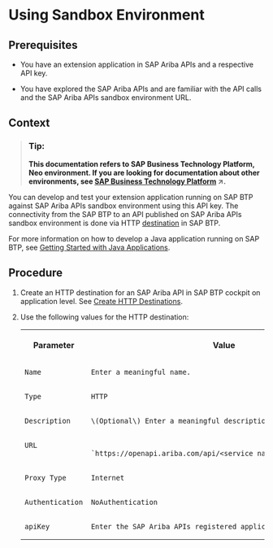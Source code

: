 <!-- loio81ddfa57e10247899bd49db49b12c9a4 -->

# Using Sandbox Environment



<a name="loio81ddfa57e10247899bd49db49b12c9a4__prereq_cvy_bwh_p1b"/>

## Prerequisites

-   You have an extension application in SAP Ariba APIs and a respective API key.

-   You have explored the SAP Ariba APIs and are familiar with the API calls and the SAP Ariba APIs sandbox environment URL.




## Context

> ### Tip:  
> **This documentation refers to SAP Business Technology Platform, Neo environment. If you are looking for documentation about other environments, see [SAP Business Technology Platform](https://help.sap.com/viewer/65de2977205c403bbc107264b8eccf4b/Cloud/en-US/6a2c1ab5a31b4ed9a2ce17a5329e1dd8.html "SAP Business Technology Platform (SAP BTP) is an integrated offering comprised of four technology portfolios: database and data management, application development and integration, analytics, and intelligent technologies. The platform offers users the ability to turn data into business value, compose end-to-end business processes, and build and extend SAP applications quickly.") :arrow_upper_right:.**

You can develop and test your extension application running on SAP BTP against SAP Ariba APIs sandbox environment using this API key. The connectivity from the SAP BTP to an API published on SAP Ariba APIs sandbox environment is done via HTTP [destination](https://help.sap.com/viewer/65de2977205c403bbc107264b8eccf4b/Cloud/en-US/e66f3eecbb5710148397a19b46c4979b.html) in SAP BTP.

For more information on how to develop a Java application running on SAP BTP, see [Getting Started with Java Applications](https://help.sap.com/viewer/65de2977205c403bbc107264b8eccf4b/Cloud/en-US/e66f3eecbb5710148397a19b46c4979b.html).



## Procedure

1.  Create an HTTP destination for an SAP Ariba API in SAP BTP cockpit on application level. See [Create HTTP Destinations](https://help.sap.com/viewer/cca91383641e40ffbe03bdc78f00f681/Cloud/en-US/1e110da0ddd8453aaf5aed2485d84f25.html).

2.  Use the following values for the HTTP destination:


    <table>
    <tr>
    <th valign="top">

    Parameter


    
    </th>
    <th valign="top">

    Value


    
    </th>
    </tr>
    <tr>
    <td valign="top">
    
        Name


    
    </td>
    <td valign="top">
    
        Enter a meaningful name.


    
    </td>
    </tr>
    <tr>
    <td valign="top">
    
        Type


    
    </td>
    <td valign="top">
    
        HTTP


    
    </td>
    </tr>
    <tr>
    <td valign="top">
    
        Description


    
    </td>
    <td valign="top">
    
        \(Optional\) Enter a meaningful description.


    
    </td>
    </tr>
    <tr>
    <td valign="top">
    
        URL


    
    </td>
    <td valign="top">
    
         `https://openapi.ariba.com/api/<service_name>/<version>/sandbox` 


    
    </td>
    </tr>
    <tr>
    <td valign="top">
    
        Proxy Type


    
    </td>
    <td valign="top">
    
        Internet


    
    </td>
    </tr>
    <tr>
    <td valign="top">
    
        Authentication


    
    </td>
    <td valign="top">
    
        NoAuthentication


    
    </td>
    </tr>
    <tr>
    <td valign="top">
    
        apiKey


    
    </td>
    <td valign="top">
    
        Enter the SAP Ariba APIs registered application API key.


    
    </td>
    </tr>
    </table>
    


